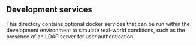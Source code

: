 ## Development services
This directory contains optional docker services that can be run within the development environment to simulate real-world conditions, such as the presence of an LDAP server for user authentication.